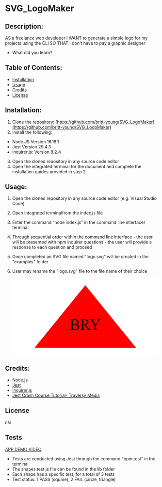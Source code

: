 # SVG_LogoMaker

## Description:
AS a freelance web developer
I WANT to generate a simple logo for my projects using the CLI
SO THAT I don't have to pay a graphic designer

- What did you learn?

## Table of Contents:

- [Installation](#installation)
- [Usage](#usage)
- [Credits](#credits)
- [License](#license)

## Installation:
1. Clone the repository: [https://github.com/britt-young/SVG_LogoMaker](https://github.com/britt-young/SVG_LogoMaker)
2. Install the following:
* Node.JS Version 16.18.1
* Jest Version 29.4.3
* Inquirer.js: Version 8.2.4
3. Open the cloned repository in any source code editor
4. Open the integrated terminal for the document and complete the installation guides provided in step 2

## Usage:
1. Open the cloned repository in any source code editor (e.g. Visual Studio Code)
2. Open integrated terminalfrom the index.js file
3. Enter the command “node index.js” in the command line interface/ terminal
4. Through sequential order within the command line interface - the user will be presented with npm inquirer questions - the user will provide a response to each question and proceed
5. Once completed an SVG file named "logo.svg" will be created in the "examples" folder
6. User may rename the "logo.svg" file to the file name of their choice

    ![MOCKUP LOGO](./examples/mockup.png)


## Credits:

* [Node.js](https://nodejs.org/en/blog/release/v16.18.1/)
* [Jest](https://www.npmjs.com/package/jest)
* [Inquirer.js](https://www.npmjs.com/package/inquirer/v/8.2.4)
* [Jest Crash Course Tutorial- Traversy Media](https://www.youtube.com/watch?v=7r4xVDI2vho)

## License

n/a

## Tests
[APP DEMO VIDEO](https://drive.google.com/file/d/1PslQM5HTdn5VUKcjJuaDykKRxH6U-6_Z/view) 
* Tests are conducted using Jest through the command "npm test" in the terminal
* The shapes.test.js file can be found in the lib folder
* Each shape has a specific test, for a total of 3 tests
* Test status: 1 PASS (square), 2 FAIL (circle, triangle)